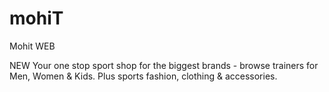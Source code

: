 # mohiT
Mohit WEB

NEW
Your one stop sport shop for the biggest brands - browse trainers for Men, Women & Kids. Plus sports fashion, clothing & accessories.
